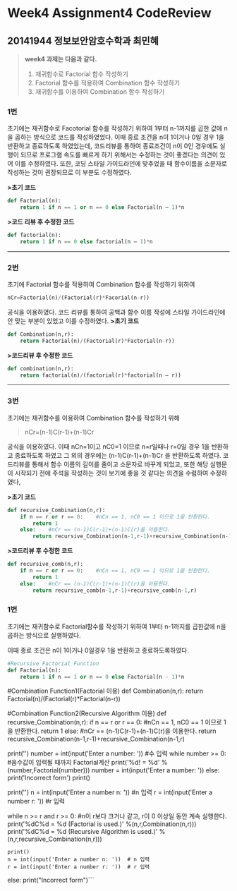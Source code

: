 # Week4 Assignment4 CodeReview
## 20141944 정보보안암호수학과 최민혜

> **week4 과제는 다음과 같다.**
> 1. 재귀함수로 Factorial 함수 작성하기
> 2. Factorial 함수를 적용하여 Combination 함수 작성하기
> 3. 재귀함수를 이용하여 Combination 함수 작성하기

### 1번
초기에는 재귀함수로 Facotorial 함수를 작성하기 위하여 1부터 n-1까지를 곱한 값에 n을 곱하는 방식으로 코드를 작성하였었다.
이때 종료 조건을 n이 1이거나 0일 경우 1을 반환하고 종료하도록 하였었는데,
코드리뷰를 통하여 종료조건이 n이 0인 경우에도 실행이 되므로 프로그램 속도를 빠르게 하기 위해서는 수정하는 것이 좋겠다는 의견이 있어 이를 수정하였다.
또한, 코딩 스타일 가이드라인에 맞추었을 때 함수이름을 소문자로 작성하는 것이 권장되므로 이 부분도 수정하였다.

**>초기 코드**
```python
def Factorial(n):
    return 1 if n == 1 or n == 0 else Factorial(n – 1)*n
```
**>코드 리뷰 후 수정한 코드**
```python
def factorial(n):
    return 1 if n == 0 else factorial(n – 1)*n
```
---
### 2번
초기에 Factorial 함수를 적용하여 Combination 함수를 작성하기 위하여
```python
nCr=Factorial(n)/(Factorial(r)*Facorial(n-r))
```
공식을 이용하였다.
코드 리뷰를 통하여 공백과 함수 이름 작성에 스타일 가이드라인에 안 맞는 부분이 있었고 이를 수정하였다.
**>초기 코드**
```python
def Combination(n,r):
    return Factorial(n)/(Factorial(r)*Factorial(n-r))
```

**>코드리뷰 후 수정한 코드**
```python
def combination(n,r):
    return factorial(n)/(factorial(r)*factorial(n – r))
```
---
### 3번
초기에는 재귀함수를 이용하여 Combination 함수를 작성하기 위해
> nCr=(n-1)C(r-1)+(n-1)Cr

공식을 이용하였다.
이때 nCn=1이고 nC0=1 이므로 n=r일때나 r=0일 경우 1을 반환하고 종료하도록 하였고
그 외의 경우에는 (n-1)C(r-1)+(n-1)Cr 을 반환하도록 하였다.
코드리뷰를 통해서 함수 이름의 길이를 줄이고 소문자로 바꾸게 되었고,
또한 해당 실행문이 시작되기 전에 주석을 작성하는 것이 보기에 좋을 것 같다는 의견을 수렴하여 수정하였다,

**>초기 코드**
```python
def recursive_Combination(n,r):
    if n == r or r == 0:    #nCn == 1, nC0 == 1 이므로 1을 반환한다.
        return 1
    else:    #nCr == (n-1)C(r-1)+(n-1)C(r)을 이용한다.
        return recursive_Combination(n-1,r-1)+recursive_Combination(n-1,r)
```
**>코드리뷰 후 수정한 코드**
```python
def recursive_comb(n,r):
    if n == r or r == 0:    #nCn == 1, nC0 == 1 이므로 1을 반환한다.
        return 1
    else:    #nCr == (n-1)C(r-1)+(n-1)C(r)을 이용한다.
        return recursive_comb(n-1,r-1)+recursive_comb(n-1,r)
```
### 1번
초기에는 재귀함수로 Factorial함수를 작성하기 위하여 1부터 n-1까지를 곱한값에 n을 곱하는 방식으로 실행하였다.

이때 종료 조건은 n이 1이거나 0일경우 1을 반환하고 종료하도록하였다.
```python
#Recursive Factorial Function
def Factorial(n):
    return 1 if n == 1 or n == 0 else Factorial(n - 1)*n
```
#Combination Function1(Factorial 이용)
def Combination(n,r):
    return Factorial(n)/(Factorial(r)*Factorial(n-r))

#Combination Function2(Recursive Algorithm 이용)
def recursive_Combination(n,r):
    if n == r or r == 0:    #nCn == 1, nC0 == 1 이므로 1을 반환한다.
        return 1
    else:    #nCr == (n-1)C(r-1)+(n-1)C(r)을 이용한다.
        return recursive_Combination(n-1,r-1)+recursive_Combination(n-1,r)


print('<Factorial calculation>')
number = int(input('Enter a number: '))    #수 입력
while number >= 0:    #음수값이 입력될 때까지 Factorial계산
    print('%d! = %d' %(number,Factorial(number)))
    number = int(input('Enter a number: '))
else:
    print('Incorrect form')
print()

print('<Combination nCr>')
n = int(input('Enter a number n: '))    #n 입력
r = int(input('Enter a number r: '))    #r 입력

while n >= r and r >= 0:    #n이 r보다 크거나 같고, r이 0 이상일 동안 계속 실행한다.
    print('%dC%d = %d (Factorial is used.)' %(n,r,Combination(n,r)))
    print('%dC%d = %d (Recursive Algorithm is used.)' %(n,r,recursive_Combination(n,r)))

    print()
    n = int(input('Enter a number n: '))  # n 입력
    r = int(input('Enter a number r: '))  # r 입력
else:
print("Incorrect form")```
